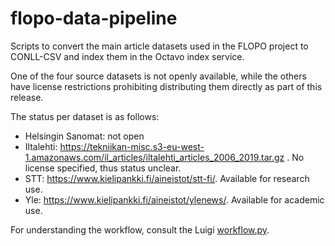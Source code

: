 # flopo-data-pipeline

Scripts to convert the main article datasets used in the FLOPO project to CONLL-CSV and index them in the Octavo index service. 

One of the four source datasets is not openly available, while the others have license restrictions prohibiting distributing them 
directly as part of this release.

The status per dataset is as follows:
 * Helsingin Sanomat: not open
 * Iltalehti: https://tekniikan-misc.s3-eu-west-1.amazonaws.com/il_articles/iltalehti_articles_2006_2019.tar.gz . No license specified, thus status unclear.
 * STT: https://www.kielipankki.fi/aineistot/stt-fi/. Available for research use.
 * Yle: https://www.kielipankki.fi/aineistot/ylenews/. Available for academic use.

For understanding the workflow, consult the Luigi [workflow.py](code/workflow.py).
